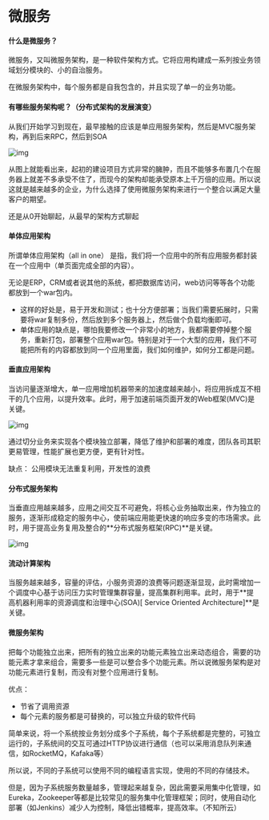 # 微服务

#### 什么是微服务？

微服务，又叫微服务架构，是一种软件架构方式。它将应用构建成一系列按业务领域划分模块的、小的自治服务。

在微服务架构中，每个服务都是自我包含的，并且实现了单一的业务功能。

#### 有哪些服务架构呢？（分布式架构的发展演变）

从我们开始学习到现在，最早接触的应该是单应用服务架构，然后是MVC服务架构，再到后来RPC，然后到SOA

![img](https://s2.loli.net/2022/03/31/hGb7Oa3KoxMqVvr.png)

从图上就能看出来，起初的建设项目方式非常的臃肿，而且不能够多布置几个在服务器上就差不多承受不住了，而现今的架构却能承受原本上千万倍的应用。所以说这就是越来越多的企业，为什么选择了使用微服务架构来进行一个整合以满足大量客户的期望。

还是从0开始聊起，从最早的架构方式聊起

#### 单体应用架构

所谓单体应用架构（all in one） 是指，我们将一个应用中的所有应用服务都封装在一个应用中（单页面完成全部的内容）。

无论是ERP，CRM或者说其他的系统，都把数据库访问，web访问等等各个功能都放到一个war包内。

- 这样的好处是，易于开发和测试；也十分方便部署；当我们需要拓展时，只需要将war复制多份，然后放到多个服务器上，然后做个负载均衡即可。
- 单体应用的缺点是，哪怕我要修改一个非常小的地方，我都需要停掉整个服务，重新打包，部署整个应用war包。特别是对于一个大型的应用，我们不可能把所有的内容都放到同一个应用里面，我们如何维护，如何分工都是问题。

#### 垂直应用架构

当访问量逐渐增大，单一应用增加机器带来的加速度越来越小，将应用拆成互不相干的几个应用，以提升效率。此时，用于加速前端页面开发的Web框架(MVC)是关键。

![img](https://s2.loli.net/2022/03/31/YVPzoFE6BdT2AQS.png)

通过切分业务来实现各个模块独立部署，降低了维护和部署的难度，团队各司其职更易管理，性能扩展也更方便，更有针对性。

缺点： 公用模块无法重复利用，开发性的浪费

#### 分布式服务架构

当垂直应用越来越多，应用之间交互不可避免，将核心业务抽取出来，作为独立的服务，逐渐形成稳定的服务中心，使前端应用能更快速的响应多变的市场需求。此时，用于提高业务复用及整合的**分布式服务框架(RPC)**是关键。

![img](https://s2.loli.net/2022/03/31/9NlJ8aOSTz6gCVD.png)

#### 流动计算架构

当服务越来越多，容量的评估，小服务资源的浪费等问题逐渐显现，此时需增加一个调度中心基于访问压力实时管理集群容量，提高集群利用率。此时，用于**提高机器利用率的资源调度和治理中心(SOA)[ Service Oriented Architecture]**是关键。

#### 微服务架构

把每个功能独立出来，把所有的独立出来的功能元素独立出来动态组合，需要的功能元素才拿来组合，需要多一些是可以整合多个功能元素。所以说微服务架构是对功能元素进行复制，而没有对整个应用进行复制。

优点：

- 节省了调用资源
- 每个元素的服务都是可替换的，可以独立升级的软件代码

简单来说，将一个系统按业务划分成多个子系统，每个子系统都是完整的，可独立运行的，子系统间的交互可通过HTTP协议进行通信（也可以采用消息队列来通信，如RocketMQ，Kafaka等）

所以说，不同的子系统可以使用不同的编程语言实现，使用的不同的存储技术。

但是，因为子系统服务数量越多，管理起来越复杂，因此需要采用集中化管理，如Eureka，Zookeeper等都是比较常见的服务集中化管理框架；同时，使用自动化部署（如Jenkins）减少人为控制，降低出错概率，提高效率。（不知所云）

